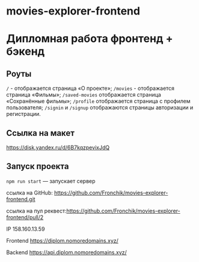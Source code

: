 # movies-explorer-frontend

# Дипломная работа фронтенд + бэкенд

## Роуты

`/` - отображается страница «О проекте»;
`/movies` - отображается страница «Фильмы»;
`/saved-movies` отображается страница «Сохранённые фильмы»;
`/profile` отображается страница с профилем пользователя;
`/signin` и `/signup` отображаются страницы авторизации и регистрации.

## Ссылка на макет

https://disk.yandex.ru/d/6B7kqzpevixJdQ

## Запуск проекта

`npm run start` — запускает сервер

ссылка на GitHub: https://github.com/Fronchik/movies-explorer-frontend.git

ссылка на пул реквест:https://github.com/Fronchik/movies-explorer-frontend/pull/2

IP 158.160.13.59

Frontend https://diplom.nomoredomains.xyz/

Backend https://api.diplom.nomoredomains.xyz/
